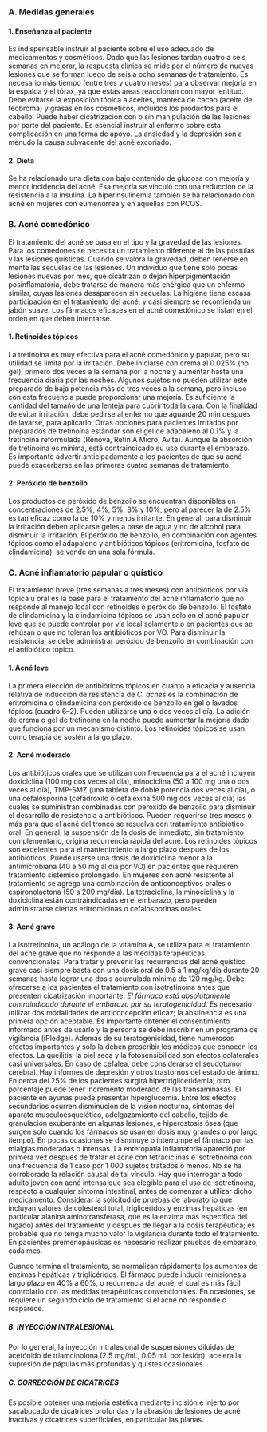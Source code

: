 ### A. Medidas generales

#### 1. Enseñanza al paciente

Es indispensable instruir al paciente sobre el uso adecuado de medicamentos y cosméticos. Dado que las lesiones tardan cuatro a seis semanas en mejorar, la respuesta clínica se mide por el número de nuevas lesiones que se forman luego de seis a ocho semanas de tratamiento. Es necesario más tiempo (entre tres y cuatro meses) para observar mejoría en la espalda y el tórax, ya que estas áreas reaccionan con mayor lentitud. Debe evitarse la exposición tópica a aceites, manteca de cacao (aceite de teobroma) y grasas en los cosméticos, incluidos los productos para el cabello. Puede haber cicatrización con o sin manipulación de las lesiones por parte del paciente. Es esencial instruir al enfermo sobre esta complicación en una forma de apoyo. La ansiedad y la depresión son a menudo la causa subyacente del acné excoriado.

#### 2. Dieta

Se ha relacionado una dieta con bajo contenido de glucosa con mejoría y menor incidencia del acné. Esa mejoría se vinculó con una reducción de la resistencia a la insulina. La hiperinsulinemia también se ha relacionado con acné en mujeres con eumenorrea y en aquellas con PCOS.

### B. Acné comedónico

El tratamiento del acné se basa en el tipo y la gravedad de las lesiones. Para los comedones se necesita un tratamiento diferente al de las pústulas y las lesiones quísticas. Cuando se valora la gravedad, deben tenerse en mente las secuelas de las lesiones. Un individuo que tiene solo pocas lesiones nuevas por mes, que cicatrizan o dejan hiperpigmentación posinflamatoria, debe tratarse de manera más enérgica que un enfermo similar, cuyas lesiones desaparecen sin secuelas. La higiene tiene escasa participación en el tratamiento del acné, y casi siempre se recomienda un jabón suave. Los fármacos eficaces en el acné comedónico se listan en el orden en que deben intentarse.

#### 1. Retinoides tópicos

La tretinoína es muy efectiva para el acné comedónico y papular, pero su utilidad se limita por la irritación. Debe iniciarse con crema al 0.025% (no gel), primero dos veces a la semana por la noche y aumentar hasta una frecuencia diaria por las noches. Algunos sujetos no pueden utilizar este preparado de baja potencia más de tres veces a la semana, pero incluso con esta frecuencia puede proporcionar una mejoría. Es suficiente la cantidad del tamaño de una lenteja para cubrir toda la cara. Con la finalidad de evitar irritación, debe pedirse al enfermo que aguarde 20 min después de lavarse, para aplicarlo. Otras opciones para pacientes irritados por preparados de tretinoína estándar son el gel de adapaleno al 0.1% y la tretinoína reformulada (Renova, Retin A Micro, Avita). Aunque la absorción de tretinoína es mínima, está contraindicado su uso durante el embarazo. Es importante advertir anticipadamente a los pacientes de que su acné puede exacerbarse en las primeras cuatro semanas de tratamiento.

#### 2. Peróxido de benzoílo

Los productos de peróxido de benzoílo se encuentran disponibles en concentraciones de 2.5%, 4%, 5%, 8% y 10%, pero al parecer la de 2.5% es tan eficaz como la de 10% y menos irritante. En general, para disminuir la irritación deben aplicarse geles a base de agua y no de alcohol para disminuir la irritación. El peróxido de benzoílo, en combinación con agentes tópicos como el adapaleno y antibióticos tópicos (eritromicina, fosfato de clindamicina), se vende en una sola fórmula.

### C. Acné inflamatorio papular o quístico

El tratamiento breve (tres semanas a tres meses) con antibióticos por vía tópica u oral es la base para el tratamiento del acné inflamatorio que no responde al manejo local con retinoides o peróxido de benzoílo. El fosfato de clindamicina y la clindamicina tópicos se usan solo en el acné papular leve que se puede controlar por vía local solamente o en pacientes que se rehúsan o que no toleran los antibióticos por VO. Para disminuir la resistencia, se debe administrar peróxido de benzoílo en combinación con el antibiótico tópico.

#### 1. Acné leve

La primera elección de antibióticos tópicos en cuanto a eficacia y ausencia relativa de inducción de resistencia de _C. acnes_ es la combinación de eritromicina o clindamicina con peróxido de benzoílo en gel o lavados tópicos (cuadro 6–2). Pueden utilizarse una o dos veces al día. La adición de crema o gel de tretinoína en la noche puede aumentar la mejoría dado que funciona por un mecanismo distinto. Los retinoides tópicos se usan como terapia de sostén a largo plazo.

#### 2. Acné moderado

Los antibióticos orales que se utilizan con frecuencia para el acné incluyen doxiciclina (100 mg dos veces al día), minociclina (50 a 100 mg una o dos veces al día), TMP-SMZ (una tableta de doble potencia dos veces al día), o una cefalosporina (cefadroxilo o cefalexina 500 mg dos veces al día) las cuales se suministran combinadas con peróxido de benzoílo para disminuir el desarrollo de resistencia a antibióticos. Pueden requerirse tres meses o más para que el acné del tronco se resuelva con tratamiento antibiótico oral. En general, la suspensión de la dosis de inmediato, sin tratamiento complementario, origina recurrencia rápida del acné. Los retinoides tópicos son excelentes para el mantenimiento a largo plazo después de los antibióticos. Puede usarse una dosis de doxiciclina menor a la antimicrobiana (40 a 50 mg al día por VO) en pacientes que requieren tratamiento sistémico prolongado. En mujeres con acné resistente al tratamiento se agrega una combinación de anticonceptivos orales o espironolactona (50 a 200 mg/día). La tetraciclina, la minociclina y la doxiciclina están contraindicadas en el embarazo, pero pueden administrarse ciertas eritromicinas o cefalosporinas orales.

#### 3. Acné grave

La isotretinoína, un análogo de la vitamina A, se utiliza para el tratamiento del acné grave que no responde a las medidas terapéuticas convencionales. Para tratar y prevenir las recurrencias del acné quístico grave casi siempre basta con una dosis oral de 0.5 a 1 mg/kg/día durante 20 semanas hasta lograr una dosis acumulada mínima de 120 mg/kg. Debe ofrecerse a los pacientes el tratamiento con isotretinoína antes que presenten cicatrización importante. _El fármaco está absolutamente contraindicado durante el embarazo por su teratogenicidad_. Es necesario utilizar dos modalidades de anticoncepción eficaz; la abstinencia es una primera opción aceptable. Es importante obtener el consentimiento informado antes de usarlo y la persona se debe inscribir en un programa de vigilancia (iPledge). Además de su teratogenicidad, tiene numerosos efectos importantes y solo la deben prescribir los médicos que conocen los efectos. La queilitis, la piel seca y la fotosensibilidad son efectos colaterales casi universales. En caso de cefalea, debe considerarse el seudotumor cerebral. Hay informes de depresión y otros trastornos del estado de ánimo. En cerca del 25% de los pacientes surgirá hipertrigliceridemia; otro porcentaje puede tener incremento moderado de las transaminasas. El paciente en ayunas puede presentar hiperglucemia. Entre los efectos secundarios ocurren disminución de la visión nocturna, síntomas del aparato musculoesquelético, adelgazamiento del cabello, tejido de granulación exuberante en algunas lesiones, e hiperostosis ósea (que surgen solo cuando los fármacos se usan en dosis muy grandes o por largo tiempo). En pocas ocasiones se disminuye o interrumpe el fármaco por las mialgias moderadas o intensas. La enteropatía inflamatoria apareció por primera vez después de tratar el acné con tetraciclinas e isotretinoína con una frecuencia de 1 caso por 1 000 sujetos tratados o menos. No se ha corroborado la relación causal de tal vínculo. Hay que interrogar a todo adulto joven con acné intensa que sea elegible para el uso de isotretinoína, respecto a cualquier síntoma intestinal, antes de comenzar a utilizar dicho medicamento. Considerar la solicitud de pruebas de laboratorio que incluyan valores de colesterol total, triglicéridos y enzimas hepáticas (en particular alanina aminotransferasa, que es la enzima más específica del hígado) antes del tratamiento y después de llegar a la dosis terapéutica; es probable que no tenga mucho valor la vigilancia durante todo el tratamiento. En pacientes premenopáusicas es necesario realizar pruebas de embarazo, cada mes.

Cuando termina el tratamiento, se normalizan rápidamente los aumentos de enzimas hepáticas y triglicéridos. El fármaco puede inducir remisiones a largo plazo en 40% a 60%, o recurrencia del acné, el cual es más fácil controlarlo con las medidas terapéuticas convencionales. En ocasiones, se requiere un segundo ciclo de tratamiento si el acné no responde o reaparece.

##### B. INYECCIÓN INTRALESIONAL

Por lo general, la inyección intralesional de suspensiones diluidas de acetónido de triamcinolona (2.5 mg/mL, 0.05 mL por lesión), acelera la supresión de pápulas más profundas y quistes ocasionales.

##### C. CORRECCIÓN DE CICATRICES

Es posible obtener una mejoría estética mediante incisión e injerto por sacabocado de cicatrices profundas y la abrasión de lesiones de acné inactivas y cicatrices superficiales, en particular las planas.